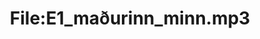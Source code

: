 ---
title: File:E1_maðurinn_minn.mp3
recording of: maðurinn minn
reading speed: slow
speaker: E
license: CC0
---